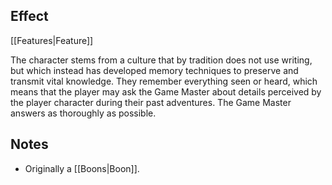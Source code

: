 ## Effect
[[Features|Feature]]

The character stems from a culture that by tradition does not use writing, but which instead has developed memory techniques to preserve and transmit vital knowledge. They remember everything seen or heard, which means that the player may ask the Game Master about details perceived by the player character during their past adventures. The Game Master answers as thoroughly as possible.
## Notes
* Originally a [[Boons|Boon]].
